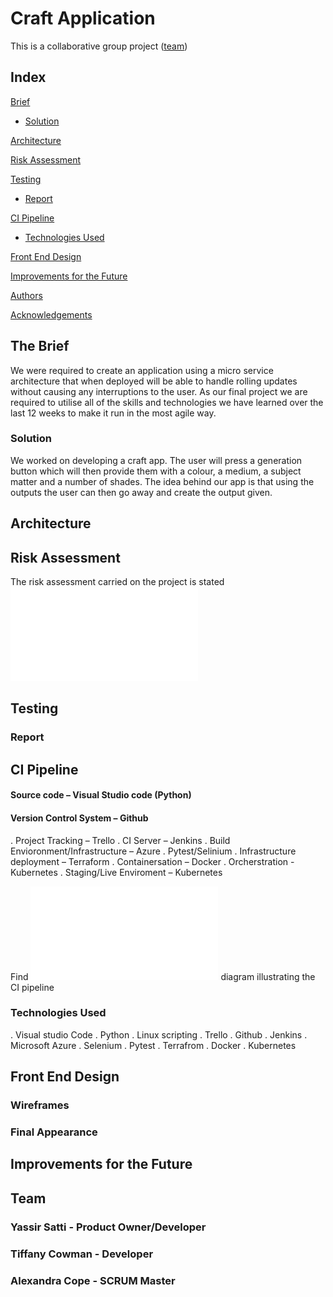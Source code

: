 # Craft Application

This is a collaborative group project ([team](#auth))

## Index
[Brief](#brief)
   * [Solution](#solution)
   
[Architecture](#architecture)

[Risk Assessment](#risk)

[Testing](#testing)
   * [Report](#report)

     
[CI Pipeline](#cipipeline)
   * [Technologies Used](#tech)
     
[Front End Design](#FE)

[Improvements for the Future](#improve)

[Authors](#auth)

[Acknowledgements](#ack)

<a name="brief"></a>
## The Brief

 We were required to create an application using a micro service architecture that when deployed will be able to handle rolling updates without causing any interruptions to the user. As our final project we are required to utilise all of the skills and technologies we have learned over the last 12 weeks to make it run in the most agile way.

<a name="solution"></a>
### Solution

We worked on developing a craft app. The user will press a generation button which will then provide them with a colour, a medium, a subject matter and a number of shades. The idea behind our app is that using the outputs the user can then go away and create the output given. 

<a name="architecture"></a>
## Architecture

<a name="risk"></a>
## Risk Assessment

The risk assessment carried on the project is stated ![here](/docs/craft_Risk_Assessment_V2.pdf)

<a name="testing"></a>
## Testing


### Report



<a name="cipipeline"></a>
## CI Pipeline

#### Source code – Visual Studio code (Python)
#### Version Control System – Github
. Project Tracking – Trello
. CI Server – Jenkins
. Build Envioronment/Infrastructure – Azure
. Pytest/Selinium 
. Infrastructure deployment – Terraform 
. Containersation – Docker
. Orcherstration - Kubernetes
. Staging/Live Enviroment – Kubernetes

Find ![here](/docs/Craft_Presentation_CI_pipeline.pdf) diagram illustrating the CI pipeline

<a name="tech"></a>
### Technologies Used

. Visual studio Code
. Python
. Linux scripting
. Trello 
. Github
. Jenkins
. Microsoft Azure
. Selenium
. Pytest
. Terrafrom
. Docker
. Kubernetes


<a name="FE"></a>
## Front End Design
### Wireframes

### Final Appearance

<a name="improve"></a>
## Improvements for the Future



<a name="auth"></a>
## Team

### Yassir Satti   - Product Owner/Developer
### Tiffany Cowman - Developer
### Alexandra Cope - SCRUM Master

